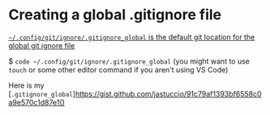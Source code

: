 # Creating a global .gitignore file

[`~/.config/git/ignore/.gitignore_global` is the default git location for the global git ignore file](https://stackoverflow.com/questions/7335420/global-git-ignore/22885996#22885996)

$ `code ~/.config/git/ignore/.gitignore_global` (you might want to use `touch` or some other editor command if you aren't using VS Code)

Here is my [`.gitignore_global`]https://gist.github.com/jastuccio/91c79af1393bf6558c0a9e570c1d87e1()
